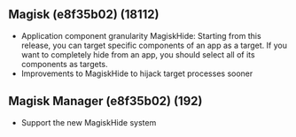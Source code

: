 ## Magisk (e8f35b02) (18112)
- Application component granularity MagiskHide:
Starting from this release, you can target specific components
of an app as a target. If you want to completely hide from an
app, you should select all of its components as targets.
- Improvements to MagiskHide to hijack target processes sooner

## Magisk Manager (e8f35b02) (192)
- Support the new MagiskHide system
